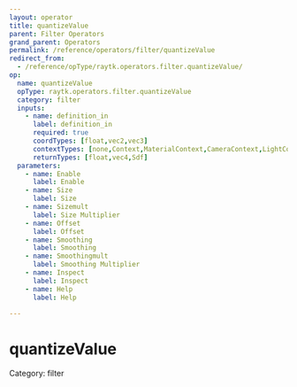 ```yaml
---
layout: operator
title: quantizeValue
parent: Filter Operators
grand_parent: Operators
permalink: /reference/operators/filter/quantizeValue
redirect_from:
  - /reference/opType/raytk.operators.filter.quantizeValue/
op:
  name: quantizeValue
  opType: raytk.operators.filter.quantizeValue
  category: filter
  inputs:
    - name: definition_in
      label: definition_in
      required: true
      coordTypes: [float,vec2,vec3]
      contextTypes: [none,Context,MaterialContext,CameraContext,LightContext,RayContext]
      returnTypes: [float,vec4,Sdf]
  parameters:
    - name: Enable
      label: Enable
    - name: Size
      label: Size
    - name: Sizemult
      label: Size Multiplier
    - name: Offset
      label: Offset
    - name: Smoothing
      label: Smoothing
    - name: Smoothingmult
      label: Smoothing Multiplier
    - name: Inspect
      label: Inspect
    - name: Help
      label: Help

---
```


# quantizeValue

Category: filter

